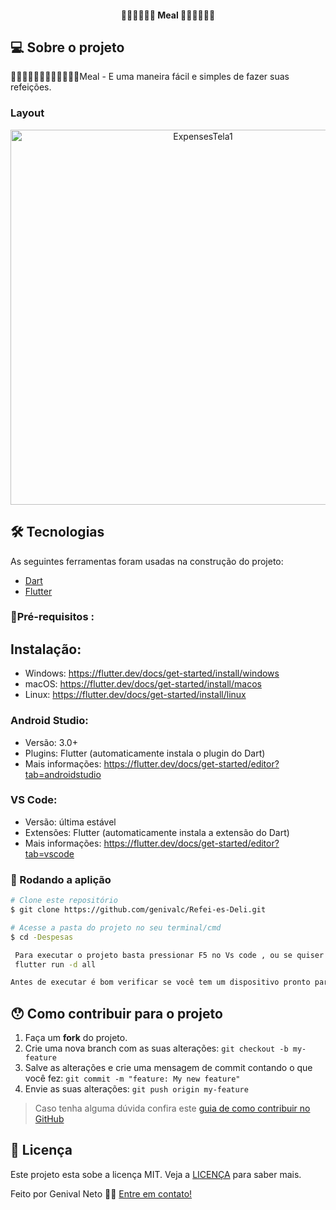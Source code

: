 <h4 align="center"> 
	🍲🍝🥘🥗🍛🍣 Meal  🍱🌮🍕🍔🍟🥙
</h4>

## 💻 Sobre o projeto

🍱🌮🍕🍔🍟🥙🍲🍝🥘🥗🍛🍣Meal - E uma maneira fácil e simples de fazer suas refeições.

### Layout 

<p align="center" style="display: flex; align-items: flex-start; justify-content: center;">
  

<img alt="ExpensesTela1" title="#git" src="./assets-github/tela1.grif" width="600px">


</p>

## 🛠 Tecnologias

As seguintes ferramentas foram usadas na construção do projeto:

- [Dart][dart]
- [Flutter][flutter]

### 🎲Pré-requisitos : 

## Instalação:

 * Windows: https://flutter.dev/docs/get-started/install/windows
 * macOS: https://flutter.dev/docs/get-started/install/macos
 * Linux: https://flutter.dev/docs/get-started/install/linux

### Android Studio:

 * Versão: 3.0+
 * Plugins: Flutter (automaticamente instala o plugin do Dart)
 * Mais informações: https://flutter.dev/docs/get-started/editor?tab=androidstudio

### VS Code:

 * Versão: última estável
 * Extensões: Flutter (automaticamente instala a extensão do Dart)
 * Mais informações: https://flutter.dev/docs/get-started/editor?tab=vscode

### 🧭 Rodando a aplição 

```bash
# Clone este repositório
$ git clone https://github.com/genivalc/Refei-es-Deli.git

# Acesse a pasta do projeto no seu terminal/cmd
$ cd -Despesas

 Para executar o projeto basta pressionar F5 no Vs code , ou se quiser executar o projeto na linha de comando, abra um terminal de comandos e posicione-se na pasta raiz do projeto que deseja executar e digite o comando :
 flutter run -d all

Antes de executar é bom verificar se você tem um dispositivo pronto para ser usado.

```

## 😯 Como contribuir para o projeto

1. Faça um **fork** do projeto.
2. Crie uma nova branch com as suas alterações: `git checkout -b my-feature`
3. Salve as alterações e crie uma mensagem de commit contando o que você fez: `git commit -m "feature: My new feature"`
4. Envie as suas alterações: `git push origin my-feature`
> Caso tenha alguma dúvida confira este [guia de como contribuir no GitHub](https://github.com/firstcontributions/first-contributions)

## 📝 Licença

Este projeto esta sobe a licença MIT. Veja a [LICENÇA](license) para saber mais.

Feito por Genival Neto  👋🏽 [Entre em contato!](https://www.linkedin.com/in/genival-candeia-neto/)

[vscode]: https://code.visualstudio.com/
[dart]: https://dart.dev/
[flutter]: https://flutter.dev/

